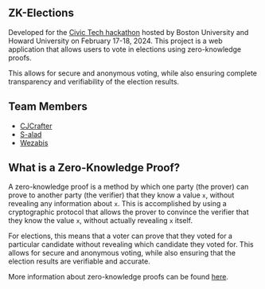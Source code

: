 ## ZK-Elections

Developed for the [Civic Tech hackathon](https://techfc.org/civic-tech-hack/2024-2/) hosted 
by Boston University and Howard University on February 17-18, 2024. This project is a web 
application that allows users to vote in elections using zero-knowledge proofs.

This allows for secure and anonymous voting, while also ensuring complete transparency and
verifiability of the election results.

## Team Members
- [CJCrafter](https://github.com/CJCrafter)
- [S-alad](https://github.com/s-alad)
- [Wezabis](https://github.com/wjorgensen)

## What is a Zero-Knowledge Proof?
A zero-knowledge proof is a method by which one party (the prover) can prove to another party
(the verifier) that they know a value `x`, without revealing any information about `x`. This is
accomplished by using a cryptographic protocol that allows the prover to convince the verifier
that they know the value `x`, without actually revealing `x` itself.

For elections, this means that a voter can prove that they voted for a particular candidate
without revealing which candidate they voted for. This allows for secure and anonymous voting,
while also ensuring that the election results are verifiable and accurate.

More information about zero-knowledge proofs can be found [here](https://en.wikipedia.org/wiki/Zero-knowledge_proof).
